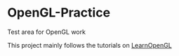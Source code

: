 # OpenGL-Practice
Test area for OpenGL work

This project mainly follows the tutorials on [LearnOpenGL](www.LearnOpenGL.com)

